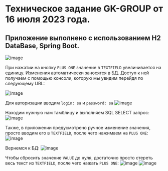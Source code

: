 # Техническое задание GK-GROUP от 16 июля 2023 года.

## Приложение выполнено с использованием H2 DataBase, Spring Boot.
![image](https://github.com/timzy171/technicalAssignment_GK-GROUP/assets/115809444/28dc8781-95b7-4be7-89a8-0098a085349e)

При нажатии на кнопку `PLUS ONE` значение в `TEXTFIELD` увеличивается на единицу.
Изменения автоматически заносятся в БД. 
Доступ к ней получаем с помощью консоли, которую мы увидим перейдя по следующему URL:

![image](https://github.com/timzy171/technicalAssignment_GK-GROUP/assets/115809444/7851ed24-73a9-4944-9707-a234320e108d)

Для авторизации вводим `login: sa` и `password: sa`
![image](https://github.com/timzy171/technicalAssignment_GK-GROUP/assets/115809444/6ea69dac-5f71-49b7-a6c0-9cbb28c2b6dd)

Находим нужную нам тамблицу и выполняем SQL SELECT запрос:
![image](https://github.com/timzy171/technicalAssignment_GK-GROUP/assets/115809444/3289ab36-0ac0-4c0b-a3fc-2829b9cdd1d1)

Также, в приложении предусмотрено ручное изменение значения, просто вводим его в `TEXTFIELD`, после чего нажимаем на `PLUS ONE`:
![image](https://github.com/timzy171/technicalAssignment_GK-GROUP/assets/115809444/b24bcae1-33e9-42d2-9706-dac6ffe066b6)

Вернемся к БД:
![image](https://github.com/timzy171/technicalAssignment_GK-GROUP/assets/115809444/905ba6d2-d8b9-4942-be4b-5c6a3b5ad278)

Чтобы сбросить значение `VALUE` до нуля, достаточно просто стереть весь текст из `TEXTFIELD`, после чего нажать `PLUS ONE`:
![image](https://github.com/timzy171/technicalAssignment_GK-GROUP/assets/115809444/160d625a-8f95-4f79-bfa2-3e7bd80049ff)
![image](https://github.com/timzy171/technicalAssignment_GK-GROUP/assets/115809444/a1ecc17b-c62d-4ad7-a952-5cf4f044095d)




